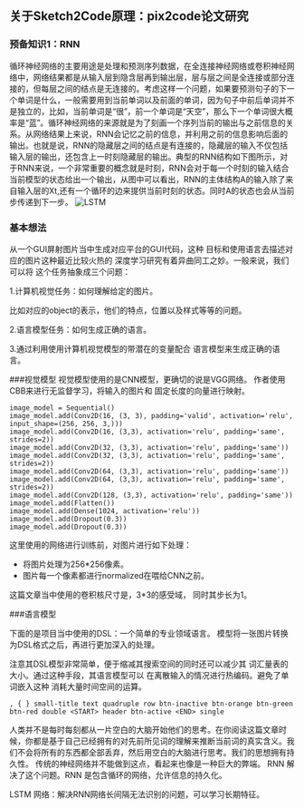 ﻿## 关于Sketch2Code原理：pix2code论文研究
### 预备知识1：RNN
循环神经网络的主要用途是处理和预测序列数据，在全连接神经网络或卷积神经网络中，网络结果都是从输入层到隐含层再到输出层，层与层之间是全连接或部分连接的，但每层之间的结点是无连接的。考虑这样一个问题，如果要预测句子的下一个单词是什么，一般需要用到当前单词以及前面的单词，因为句子中前后单词并不是独立的，比如，当前单词是“很”，前一个单词是“天空”，那么下一个单词很大概率是“蓝”。循环神经网络的来源就是为了刻画一个序列当前的输出与之前信息的关系。从网络结果上来说，RNN会记忆之前的信息，并利用之前的信息影响后面的输出。也就是说，RNN的隐藏层之间的结点是有连接的，隐藏层的输入不仅包括输入层的输出，还包含上一时刻隐藏层的输出。典型的RNN结构如下图所示，对于RNN来说，一个非常重要的概念就是时刻，RNN会对于每一个时刻的输入结合当前模型的状态给出一个输出，从图中可以看出，RNN的主体结构A的输入除了来自输入层的Xt,还有一个循环的边来提供当前时刻的状态。同时A的状态也会从当前步传递到下一步。
![LSTM](https://img-blog.csdn.net/20181022094701581?watermark/2/text/aHR0cHM6Ly9ibG9nLmNzZG4ubmV0L21lbW9yaWVzX3N1bnNldA==/font/5a6L5L2T/fontsize/400/fill/I0JBQkFCMA==/dissolve/70)

### 基本想法

从一个GUI屏射图片当中生成对应平台的GUI代码，这种
目标和使用语言去描述对应的图片这种最近比较火热的
深度学习研究有着异曲同工之妙。一般来说，我们可以将
这个任务抽象成三个问题：

1.计算机视觉任务：如何理解给定的图片。

比如对应的object的表示，他们的特点，位置以及样式等等的问题。

2.语言模型任务：如何生成正确的语言。

3.通过利用使用计算机视觉模型的带潜在的变量配合
语言模型来生成正确的语言。

###视觉模型
视觉模型使用的是CNN模型，更确切的说是VGG网络。
作者使用CBB来进行无监督学习，将输入的图片和
固定长度的向量进行映射。
```
image_model = Sequential()
image_model.add(Conv2D(16, (3, 3), padding='valid', activation='relu', input_shape=(256, 256, 3,)))
image_model.add(Conv2D(16, (3,3), activation='relu', padding='same', strides=2))
image_model.add(Conv2D(32, (3,3), activation='relu', padding='same'))
image_model.add(Conv2D(32, (3,3), activation='relu', padding='same', strides=2))
image_model.add(Conv2D(64, (3,3), activation='relu', padding='same'))
image_model.add(Conv2D(64, (3,3), activation='relu', padding='same', strides=2))
image_model.add(Conv2D(128, (3,3), activation='relu', padding='same'))
image_model.add(Flatten())
image_model.add(Dense(1024, activation='relu'))
image_model.add(Dropout(0.3))
image_model.add(Dropout(0.3))
```
这里使用的网络进行训练前，对图片进行如下处理：
* 将图片处理为256*256像素。
* 图片每一个像素都进行normalized在喂给CNN之前。

这篇文章当中使用的卷积核尺寸是，3*3的感受域，
同时其步长为1。


###语言模型

下面的是项目当中使用的DSL：一个简单的专业领域语言。
模型将一张图片转换为DSL格式之后，再进行更加深入的处理。

注意其DSL模型非常简单，便于缩减其搜索空间的同时还可以减少其
词汇量表的大小。通过这种手段，其语言模型可以
在离散输入的情况进行热编码。避免了单词嵌入这种
消耗大量时间空间的运算。
```
, { } small-title text quadruple row btn-inactive btn-orange btn-green btn-red double <START> header btn-active <END> single
```
人类并不是每时每刻都从一片空白的大脑开始他们的思考。在你阅读这篇文章时候，你都是基于自己已经拥有的对先前所见词的理解来推断当前词的真实含义。我们不会将所有的东西都全部丢弃，然后用空白的大脑进行思考。我们的思想拥有持久性。
传统的神经网络并不能做到这点，看起来也像是一种巨大的弊端。
RNN 解决了这个问题。RNN 是包含循环的网络，允许信息的持久化。

LSTM 网络：解决RNN网络长间隔无法识别的问题，可以学习长期特征。


